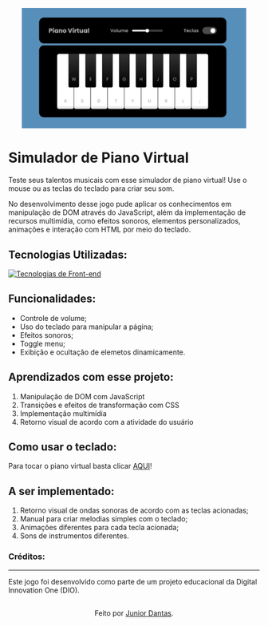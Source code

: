 <p align="center">
  <a href="https://juniord-dev.github.io/js-piano-simulator/" target="_blank">
    <img src="./src/piano-simulator.jpeg" width="450">
  </a>
</p>

# Simulador de Piano Virtual

Teste seus talentos musicais com esse simulador de piano virtual! Use o mouse ou as teclas do teclado para criar seu som.

No desenvolvimento desse jogo pude aplicar os conhecimentos em manipulação de DOM através do JavaScript, além da implementação de recursos multimídia, como efeitos sonoros, elementos personalizados, animações e interação com HTML por meio do teclado.

## Tecnologias Utilizadas:

[![Tecnologias de Front-end](https://skillicons.dev/icons?i=html,css,js)](https://skillicons.dev)

## Funcionalidades:

- Controle de volume;
- Uso do teclado para manipular a página;
- Efeitos sonoros;
- Toggle menu;
- Exibição e ocultação de elemetos dinamicamente.

## Aprendizados com esse projeto:

1. Manipulação de DOM com JavaScript
2. Transições e efeitos de transformação com CSS
3. Implementação multimídia
4. Retorno visual de acordo com a atividade do usuário

## Como usar o teclado:

Para tocar o piano virtual basta clicar <a href="https://juniord-dev.github.io/js-piano-simulator/" target="_blank">AQUI</a>!

## A ser implementado:

1. Retorno visual de ondas sonoras de acordo com as teclas acionadas;
2. Manual para criar melodias simples com o teclado;
3. Animações diferentes para cada tecla acionada;
4. Sons de instrumentos diferentes.

### Créditos:
---

Este jogo foi desenvolvido como parte de um projeto educacional da Digital Innovation One (DIO).

##
<div align="center">Feito por <a href="https://github.com/juniord-dev">Junior Dantas</a>.</div>
